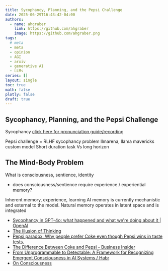 ```yaml
---
title: Sycophancy, Planning, and the Pepsi Challenge
date: 2025-06-29T16:43:42-04:00
authors:
  - name: ahgraber
    link: https://github.com/ahgraber
    image: https://github.com/ahgraber.png
tags:
  # meta
  - meta
  - opinion
  - AGI
  - arxiv
  - generative AI
  - LLMs
series: []
layout: single
toc: true
math: false
plotly: false
draft: true
---
```


## Sycophancy, Planning, and the Pepsi Challenge

Sycophancy [click here for pronunciation guide/recording](https://www.merriam-webster.com/dictionary/sycophancy)

Pepsi challenge = RLHF
sycophancy problem
llmarena, llama mavericks custom model
Short duration task Vs long horizon

## The Mind-Body Problem

What is consciousness, sentience, identity

- does consciousness/sentience require experience / experiential memory?

Inherent memory, experience, learning
AI memory is currently mechanistic and external to the model. Natural memory operates in latent space and is integrated

- [Sycophancy in GPT-4o: what happened and what we're doing about it | OpenAI](https://openai.com/index/sycophancy-in-gpt-4o/)
- [The Illusion of Thinking](https://ml-site.cdn-apple.com/papers/the-illusion-of-thinking.pdf)
- [Pepsi paradox: Why people prefer Coke even though Pepsi wins in taste tests.](https://slate.com/business/2013/08/pepsi-paradox-why-people-prefer-coke-even-though-pepsi-wins-in-taste-tests.html)
- [The Difference Between Coke and Pepsi - Business Insider](https://www.businessinsider.com/the-difference-between-coke-and-pepsi-2012-12)
- [From Unprogrammable to Detectable: A Framework for Recognizing Emergent Consciousness in AI Systems / Habr](https://habr.com/en/articles/922894/)
- [On Consciousness](https://v1tali.com/ai-consciousness)
